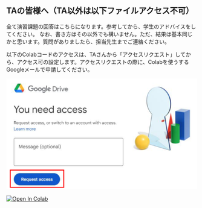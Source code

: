 ## TAの皆様へ（TA以外は以下ファイルアクセス不可）
 
 全て演習課題の回答はこちらになります。参考してから、学生のアドバイスをしてください。
 なお、書き方はその以外でも構いません。ただ、結果は基本同じかと思います。質問がありましたら、担当先生までご連絡ください。

以下のColabコードのアクセスは、TAさんから「アクセスリクエスト」してから、アクセス可の設定します。アクセスリクエストの際に、Colabを使うするGoogleメールで申請してください。

![Access Request for Colab](https://github.com/FIPResearch/AL1_Introduction_to_Progamming/blob/v2024/01_Introduction_to_Programming/access.png)

[![Open In Colab](https://colab.research.google.com/assets/colab-badge.svg)](https://colab.research.google.com/drive/15FCp2Zhy0pxj7y6FnCp4K7zT_363MXIo?usp=sharing)
